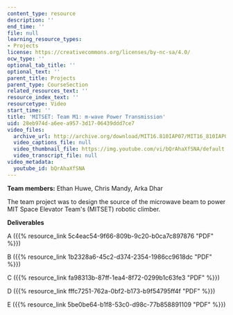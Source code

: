 ```yaml
---
content_type: resource
description: ''
end_time: ''
file: null
learning_resource_types:
- Projects
license: https://creativecommons.org/licenses/by-nc-sa/4.0/
ocw_type: ''
optional_tab_title: ''
optional_text: ''
parent_title: Projects
parent_type: CourseSection
related_resources_text: ''
resource_index_text: ''
resourcetype: Video
start_time: ''
title: 'MITSET: Team M1: m-wave Power Transmission'
uid: 28eb974d-a6ee-a957-3d17-06439ddd7ce7
video_files:
  archive_url: http://archive.org/download/MIT16.810IAP07/MIT16_810IAP07team_m1_300k.mp4
  video_captions_file: null
  video_thumbnail_file: https://img.youtube.com/vi/bQrAhaXfSNA/default.jpg
  video_transcript_file: null
video_metadata:
  youtube_id: bQrAhaXfSNA
---
```


**Team members:** Ethan Huwe, Chris Mandy, Arka Dhar

The team project was to design the source of the microwave beam to power MIT Space Elevator Team's (MITSET) robotic climber.

**Deliverables**

A ({{% resource_link 5c4eac54-9f66-809b-9c20-b0ca7c897876 "PDF" %}})

B ({{% resource_link 1b2328a6-45c2-d374-2354-1986cc9618dc "PDF" %}})

C ({{% resource_link fa98313b-87ff-1ea4-8f72-0299b1c63fe3 "PDF" %}})

D ({{% resource_link fffc7251-762a-0bf2-b173-b9f54795ff4f "PDF" %}})

E ({{% resource_link 5be0be64-b1f8-53c0-d98c-77b858891109 "PDF" %}})

